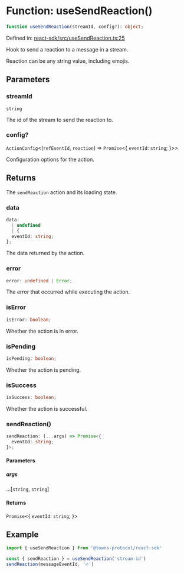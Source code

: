 # Function: useSendReaction()

```ts
function useSendReaction(streamId, config?): object;
```

Defined in: [react-sdk/src/useSendReaction.ts:25](https://github.com/towns-protocol/towns/blob/0db1fd0ac7258e8db8cedfb6183e8eade8284fa1/packages/react-sdk/src/useSendReaction.ts#L25)

Hook to send a reaction to a message in a stream.

Reaction can be any string value, including emojis.

## Parameters

### streamId

`string`

The id of the stream to send the reaction to.

### config?

`ActionConfig`\<(`refEventId`, `reaction`) => `Promise`\<\{
  `eventId`: `string`;
\}\>\>

Configuration options for the action.

## Returns

The `sendReaction` action and its loading state.

### data

```ts
data: 
  | undefined
  | {
  eventId: string;
};
```

The data returned by the action.

### error

```ts
error: undefined | Error;
```

The error that occurred while executing the action.

### isError

```ts
isError: boolean;
```

Whether the action is in error.

### isPending

```ts
isPending: boolean;
```

Whether the action is pending.

### isSuccess

```ts
isSuccess: boolean;
```

Whether the action is successful.

### sendReaction()

```ts
sendReaction: (...args) => Promise<{
  eventId: string;
}>;
```

#### Parameters

##### args

...\[`string`, `string`\]

#### Returns

`Promise`\<\{
  `eventId`: `string`;
\}\>

## Example

```ts
import { useSendReaction } from '@towns-protocol/react-sdk'

const { sendReaction } = useSendReaction('stream-id')
sendReaction(messageEventId, '🔥')
```
